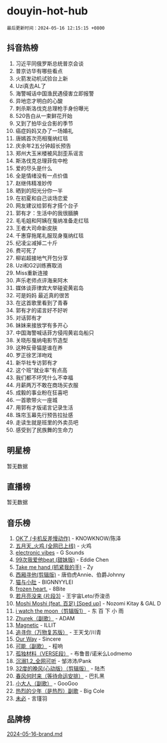 # douyin-hot-hub

`最后更新时间：2024-05-16 12:15:15 +0800`

## 抖音热榜

1. 习近平同俄罗斯总统普京会谈
1. 普京访华有哪些看点
1. 火箭发动机试验台上新
1. Uzi真去AL了
1. 海警喊话中国渔民遇侵害立即报警
1. 异地恋才明白的心酸
1. 刺杀斯洛伐克总理枪手身份曝光
1. 520告白从一束鲜花开始
1. 又到了拍毕业合影的季节
1. 癌症妈妈又办了一场婚礼
1. 唐嫣首次亮相戛纳红毯
1. 庆余年2五分钟超长预告
1. 郑州大玉米楼被风刮歪系谣言
1. 斯洛伐克总理菲佐中枪
1. 爱的尽头是什么
1. 全是情绪没有一点价值
1. 赵继伟精准妙传
1. 晒到的阳光分你一半
1. 在初夏和自己谈场恋爱
1. 网友建议给郭有才搭个台子
1. 郭有才：生活中的我很腼腆
1. 毛毛姐和阿姨在戛纳准备走红毯
1. 王者大司命新皮肤
1. 千惠穿拖尾礼服现身戛纳红毯
1. 纪凌尘减掉二十斤
1. 费可死了
1. 柳岩超接地气开包分享
1. Uzi和G2训练赛取消
1. Miss重新连接
1. 声乐老师点评海来阿木
1. 媒体谈菲律宾大举碰瓷黄岩岛
1. 可是妈妈 最近真的很苦
1. 在这首歌里看到了青春
1. 郭有才的诺言好不好听
1. 对话郭有才
1. 妹妹来接放学有多开心
1. 中国海警喊话菲方侵闯黄岩岛船只
1. 关晓彤戛纳电影节造型
1. 这种反骨猫是谁在养
1. 罗正徐艺洋吻戏
1. 新华社专访郭有才
1. 这个班“就业率”有点高
1. 我们都不坏凭什么不幸福
1. 月薪两万不敢在商场买衣服
1. 成毅的事业粉在狂喜吧
1. 一首歌带火一座城
1. 用郭有才版诺言记录生活
1. 珠帘玉幕先行预告拉扯感
1. 走读生就是班里的外卖员吧
1. 感受到了民族舞的生命力

## 明星榜

暂无数据

## 直播榜

暂无数据

## 音乐榜

1. [OK了 (卡机反差慢动作)](https://sf5-hl-cdn-tos.douyinstatic.com/obj/tos-cn-ve-2774/osXWgLGizaDPmw9B0CIggvCFeIAAebk1YMe8jD) - KNOWKNOW/陈泽
1. [五月天_火鸡 (全网已上线)](https://sf5-hl-cdn-tos.douyinstatic.com/obj/tos-cn-ve-2774/oEtOMSQZstjlJ4nfBEgeqN29IbWjkmDBrFtF2C) - 火鸡
1. [electronic vibes](https://sf3-cdn-tos.douyinstatic.com/obj/tos-cn-ve-2774/oMIpXkYtpBe14gZjOFMCLfhBv1zjK1O3Ztar9Q) - G Sounds
1. [99次我爱他beat (甜妹版)](https://sf5-hl-cdn-tos.douyinstatic.com/obj/tos-cn-ve-2774/ocBPCLaDWFQr2tJdQmEDjGfSYIjegYYPBQZykZ) - Eddie Chen
1. [Take me hand (抓紧我的手)](https://sf3-cdn-tos.douyinstatic.com/obj/tos-cn-ve-2774/os8GB2fDQQmJZTmtomg0gHX5fBACiEgcFgEKYg) - Zy
1. [西厢寻他(剪辑版)](https://sf5-hl-cdn-tos.douyinstatic.com/obj/tos-cn-ve-2774/oUsAVfAQKlRNxEv5qxvIB8o5qmIWUcXbzJKJhw) - 唐伯虎Annie、伯爵Johnny
1. [猫与小肚](https://sf5-hl-cdn-tos.douyinstatic.com/obj/tos-cn-ve-2774/osZeoClMECgK8DYl6VebABgbchEtPYQjZEnRtd) - BIGNNYYLEI
1. [frozen heart.](https://sf5-hl-cdn-tos.douyinstatic.com/obj/tos-cn-ve-2774/oIIWJfyjIACZA9zQMtnJ6hQQhFC4vhCupoRBsO) - 8Bite
1. [若月亮没来 (片段3)](https://sf3-cdn-tos.douyinstatic.com/obj/tos-cn-ve-2774/okfyEUsGW1B1ovJi5JiN9IjvAT2lMwA054GoEB) - 王宇宙Leto/乔浚丞
1. [Moshi Moshi (feat. 百足) [Sped up]](https://sf3-cdn-tos.douyinstatic.com/obj/tos-cn-ve-2774/ocCPFQcXJLeroaIdQLIGAoeeYM3OAUYGDguHXz) - Nozomi Kitay & GAL D
1. [i watch the moon（剪辑版1）](https://sf5-hl-cdn-tos.douyinstatic.com/obj/tos-cn-ve-2774/o0I9mSChzHZANMJIEBfkCQzzg6N5WAcVtqft9P) - 东 百 下 小 雨
1. [Zhurek（副歌）](https://sf5-hl-cdn-tos.douyinstatic.com/obj/tos-cn-ve-2774/ooQm8FBZQDlf0btEYgVpCcSCQfrdJGBEKZYBGS) - ADAM
1. [Magnetic](https://sf6-cdn-tos.douyinstatic.com/obj/tos-cn-ve-2774/oAQCYdBNZfLACGDmVFAsfAtpy32tqErgQ3XgBN) - ILLIT
1. [追寻你（万物复苏版）](https://sf5-hl-cdn-tos.douyinstatic.com/obj/tos-cn-ve-2774/oYeAZJsbjIDit9APmBg8u6uDUQnHmoCf3gbo74) - 王天戈/川青
1. [Our Way](https://sf3-cdn-tos.douyinstatic.com/obj/tos-cn-ve-2774/o8tPEkQgQNCe0DPeFwZzYrbqLlnzBBrYidWkEZ) - Sincere
1. [可能（副歌）](https://sf3-cdn-tos.douyinstatic.com/obj/tos-cn-ve-2774/cde1731888894259b333569393c2fb51) - 程响
1. [孤独材料（VERSE段）](https://sf3-cdn-tos.douyinstatic.com/obj/tos-cn-ve-2774/ocX7glDNHYlwFeYrGQfBZoThtvPWy8tCCEBGKQ) - 布鲁昔/诺米么Lodmemo
1. [沉溺1.2_全网可听](https://sf5-hl-cdn-tos.douyinstatic.com/obj/tos-cn-ve-2774/ok2QoiBqsWAX9McZmWiI9gAB0EzwD4Xj6yfmtH) - 邹沛沛/Pank
1. [32度的晚风(心动版）（剪辑版）](https://sf5-hl-cdn-tos.douyinstatic.com/obj/tos-cn-ve-2774/owNyabsyWdzUulxhoJfK8IBXgp0UMQAHpvGh2B) - 陆杰
1. [春风何时来（等待命运安排）](https://sf5-hl-cdn-tos.douyinstatic.com/obj/tos-cn-ve-2774/oICBNbD3gelMfB4WgiD1KI2jQtXZE2FgHLwtsl) - 巴扎黑
1. [小大人（副歌）](https://sf3-cdn-tos.douyinstatic.com/obj/tos-cn-ve-2774/oIhaDwehWhLFsVIG7QIICLLazDNGJAGg5geeb4) - GooGoo
1. [热烈的少年（是热烈）副歌](https://sf3-cdn-tos.douyinstatic.com/obj/tos-cn-ve-2774/owVNI0CLDAUMtSz6TEYvfFBFL4UDFFhLfgK8fa) - Big Cole
1. [未必](https://sf3-cdn-tos.douyinstatic.com/obj/tos-cn-ve-2774/ogntQMFnKQDZUgTCYuJgfLEtleYZZFxBQqhhFB) - 言瑾羽

## 品牌榜

[2024-05-16-brand.md](2024-05-16-brand.md)

